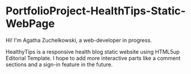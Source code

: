 # PortfolioProject-HealthTips-Static-WebPage
Hi! I'm Agatha Zuchelkowski, a web-developer in progress.

HealthyTips is a responsive health blog static website using HTML5up Editorial Template.
I hope to add more interactive parts like a comment sections and a sign-in feature in the future.
